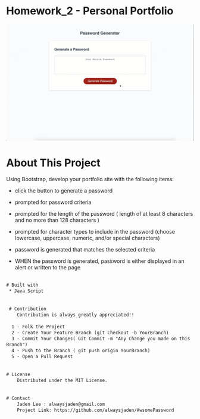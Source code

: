 
# Homework_2 - Personal Portfolio

![PassWord Generator](./image/snapshot.gif?raw=true "Password Generator")

# About This Project

Using Bootstrap, develop your portfolio site with the following items:

   * click the button to generate a password

   * prompted for password criteria

   * prompted for the length of the password ( length of at least 8 characters and no more than 128 characters )

   * prompted for character types to include in the password (choose lowercase, uppercase, numeric, and/or special characters)

   * password is generated that matches the selected criteria
   * WHEN the password is generated, password is either displayed in an alert or written to the page
```

# Built with
 * Java Script


 # Contribution
    Contribution is always greatly appreciated!! 

  1 - Folk the Project
  2 - Create Your Feature Branch (git Checkout -b YourBranch)
  3 - Commit Your Changes( Git Commit -m "Any Change you made on this Branch")
  4 - Push to the Branch ( git push origin YourBranch)
  5 - Open a Pull Request 


# License 
    Distributed under the MIT License.


# Contact
    Jaden Lee : alwaysjaden@gmail.com
    Project Link: https://github.com/alwaysjaden/AwsomePassword



